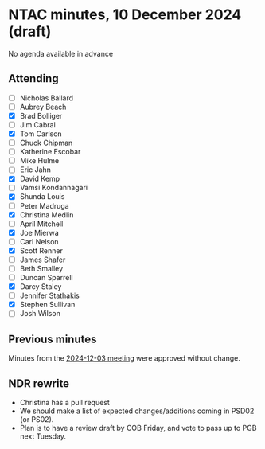 # NTAC minutes, 10 December 2024 (draft)

No agenda available in advance

## Attending

- [ ] Nicholas Ballard
- [ ] Aubrey Beach
- [x] Brad Bolliger
- [ ] Jim Cabral
- [x] Tom Carlson
- [ ] Chuck Chipman
- [ ] Katherine Escobar
- [ ] Mike Hulme
- [ ] Eric Jahn
- [x] David Kemp
- [ ] Vamsi Kondannagari
- [x] Shunda Louis
- [ ] Peter Madruga
- [x] Christina Medlin
- [ ] April Mitchell
- [x] Joe Mierwa
- [ ] Carl Nelson
- [x] Scott Renner
- [ ] James Shafer
- [ ] Beth Smalley
- [ ] Duncan Sparrell
- [x] Darcy Staley 
- [ ] Jennifer Stathakis
- [x] Stephen Sullivan
- [ ] Josh Wilson

## Previous minutes

Minutes from the [2024-12-03 meeting](2024-12-03-minutes.md) were approved without change.

## NDR rewrite

* Christina has a pull request
* We should make a list of expected changes/additions coming in PSD02 (or PS02).
* Plan is to have a review draft by COB Friday, and vote to pass up to PGB next Tuesday.
